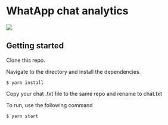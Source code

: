 # WhatApp chat analytics

![](https://j.gifs.com/XLmZ5g.gif)

## Getting started

Clone this repo.

Navigate to the directory and install the dependencies.

```
$ yarn install
```

Copy your chat .txt file to the same repo and rename to chat.txt

To run, use the following command

```
$ yarn start
```
